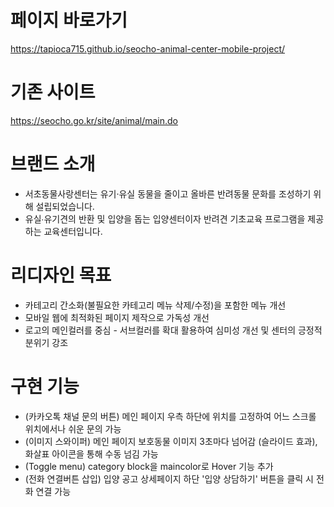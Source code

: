﻿# 페이지 바로가기
https://tapioca715.github.io/seocho-animal-center-mobile-project/
# 기존 사이트 
https://seocho.go.kr/site/animal/main.do

# 브랜드 소개 
- 서초동물사랑센터는 유기·유실 동물을 줄이고 올바른 반려동물 문화를 조성하기 위해 설립되었습니다. 
- 유실∙유기견의 반환 및 입양을 돕는 입양센터이자 반려견 기초교육 프로그램을 제공하는 교육센터입니다.

# 리디자인 목표 
- 카테고리 간소화(불필요한 카테고리 메뉴 삭제/수정)을 포함한 메뉴 개선 
- 모바일 웹에 최적화된 페이지 제작으로 가독성 개선 
- 로고의 메인컬러를 중심 - 서브컬러를 확대 활용하여 심미성 개선 및 센터의 긍정적 분위기 강조

# 구현 기능 
- (카카오톡 채널 문의 버튼) 메인 페이지 우측 하단에 위치를 고정하여 어느 스크롤 위치에서나 쉬운 문의 가능 
- (이미지 스와이퍼) 메인 페이지 보호동물 이미지 3초마다 넘어감 (슬라이드 효과), 화살표 아이콘을 통해 수동 넘김 가능 
- (Toggle menu) category block을 maincolor로 Hover 기능 추가 
- (전화 연결버튼 삽입) 입양 공고 상세페이지 하단 '입양 상담하기' 버튼을 클릭 시 전화 연결 가능
